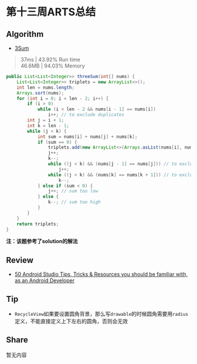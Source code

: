 # 第十三周ARTS总结
## Algorithm
- [3Sum](https://leetcode.com/problems/3sum/)
> 37ms | 43.92% Run time  
> 46.6MB | 94.03% Memory
```java
public List<List<Integer>> threeSum(int[] nums) {
    List<List<Integer>> triplets = new ArrayList<>();
    int len = nums.length;
    Arrays.sort(nums);
    for (int i = 0; i < len - 2; i++) {
        if (i > 0)
            while (i < len - 2 && nums[i - 1] == nums[i])
                i++; // to exclude duplicates
        int j = i + 1;
        int k = len - 1;
        while (j < k) {
            int sum = nums[i] + nums[j] + nums[k];
            if (sum == 0) {
                triplets.add(new ArrayList<>(Arrays.asList(nums[i], nums[j], nums[k])));
                j++;
                k--;
                while ((j < k) && (nums[j - 1] == nums[j])) // to exclude duplicates
                    j++;
                while ((j < k) && (nums[k] == nums[k + 1])) // to exclude duplicates
                    k--;
            } else if (sum < 0) {
                j++; // sum too low
            } else {
                k--; // sum too high
            }
        }
    }
    return triplets;
}
```
**注：该题参考了solution的解法**

## Review
- [50 Android Studio Tips, Tricks & Resources you should be familiar with, as an Android Developer](https://medium.com/@mmbialas/50-android-studio-tips-tricks-resources-you-should-be-familiar-with-as-an-android-developer-af86e7cf56d2)

## Tip
+ `RecycleView`如果要设置圆角背景，那么写`drawable`的时候圆角需要用`radius`定义，不能直接定义上下左右的圆角，否则会无效

## Share
暂无内容

<Vssue title="第十三周ARTS总结" />